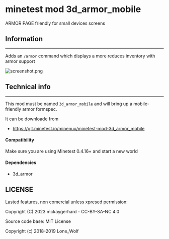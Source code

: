 minetest mod 3d_armor_mobile
===========================

ARMOR PAGE friendly for small devices screens

## Information
--------------

Adds an `/armor` command which displays a more reduces inventory with armor support

![screenshot.png](screenshot.png)

## Technical info
-----------------

This mod must be named `3d_armor_mobile` and will bring up a mobile-friendly armor formspec.

It can be downloade from 
* https://git.minetest.io/minenux/minetest-mod-3d_armor_mobile

#### Compatibility

Make sure you are using Minetest 0.4.16+ and start a new world 

#### Dependencies

* 3d_armor

## LICENSE

Lasted  features, non comercial unless xpresed permission:

 Copyright (C) 2023 mckaygerhard - CC-BY-SA-NC 4.0

Source code base: MIT License

 Copyright (c) 2018-2019 Lone_Wolf